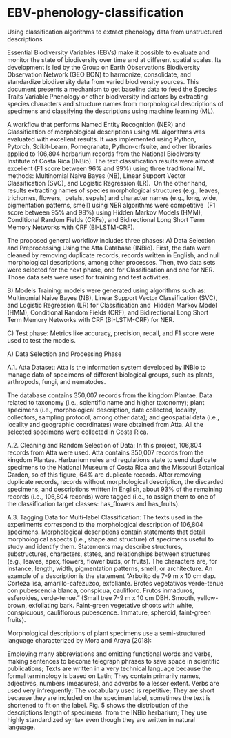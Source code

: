 # EBV-phenology-classification
Using classification algorithms to extract phenology data from unstructured descriptions

Essential Biodiversity Variables (EBVs) make it possible to evaluate and monitor the state of biodiversity over time and at different spatial scales. Its development is led by the Group on Earth Observations Biodiversity Observation Network (GEO BON) to harmonize, consolidate, and standardize biodiversity data from varied biodiversity sources. This document presents a mechanism to get baseline data to feed the Species Traits Variable Phenology or other biodiversity indicators by extracting species characters and structure names from morphological descriptions of specimens and classifying the descriptions using machine learning (ML).

A workflow that performs Named Entity Recognition (NER) and Classification of morphological descriptions using ML algorithms was evaluated with excellent results. It was implemented using Python, Pytorch, Scikit-Learn, Pomegranate, Python-crfsuite, and other libraries applied to 106,804 herbarium records from the National Biodiversity Institute of Costa Rica (INBio). The text classification results were almost excellent (F1 score between 96% and 99%) using three traditional ML methods: Multinomial Naive Bayes (NB), Linear Support Vector Classification (SVC), and Logistic Regression (LR).  On the other hand, results extracting names of species morphological structures (e.g., leaves, trichomes, flowers,  petals, sepals) and character names (e.g., long, wide, pigmentation patterns, smell) using NER algorithms were competitive  (F1 score between 95% and 98%) using Hidden Markov Models (HMM), Conditional Random Fields (CRFs), and Bidirectional Long Short Term Memory Networks with CRF (BI-LSTM-CRF).  

The proposed general workflow includes three phases: 
A) Data Selection and Preprocessing Using the Atta Database (INBio). First, the data were cleaned by removing duplicate records, records written in English, and null morphological descriptions, among other processes. Then, two data sets were selected for the next phase, one for Classification and one for NER. Those data sets were used for training and test activities. 

B) Models Training: models were generated using algorithms such as: Multinomial Naive Bayes (NB), Linear Support Vector Classification (SVC), and Logistic Regression (LR) for Classification and  Hidden Markov Model (HMM), Conditional Random Fields (CRF), and Bidirectional Long Short Term Memory Networks with CRF (BI-LSTM-CRF) for NER. 

C) Test phase: Metrics like accuracy, precision, recall, and F1 score were used to test the models. 


A) Data Selection and Processing Phase

A.1. Atta Dataset: Atta is the information system developed by INBio to manage data of specimens of different biological groups, such as plants, arthropods, fungi, and nematodes.

The database contains 350,007 records from the kingdom Plantae. Data related to taxonomy (i.e., scientific name and higher taxonomy); plant specimens (i.e., morphological description, date collected, locality, collectors, sampling protocol, among other data); and geospatial data (i.e., locality and geographic coordinates) were obtained from Atta. All the selected specimens were collected in Costa Rica.

A.2. Cleaning and Random Selection of Data: In this project, 106,804 records from Atta were used. Atta contains 350,007 records from the kingdom Plantae. Herbarium rules and regulations state to send duplicate specimens to the National Museum of Costa Rica and the Missouri Botanical Garden, so of this figure, 64% are duplicate records. After removing duplicate records, records without morphological description, the discarded specimens, and descriptions written in English, about 93% of the remaining records (i.e., 106,804 records) were tagged (i.e., to assign them to one of the classification target classes: has_flowers and has_fruits). 

A.3. Tagging Data for Multi-label Classification: The texts used in the experiments correspond to the morphological description of 106,804 specimens. Morphological descriptions contain statements that detail morphological aspects (i.e., shape and structure) of specimens useful to study and identify them. Statements may describe structures, substructures, characters, states, and relationships between structures (e.g., leaves, apex, flowers, flower buds, or fruits). The characters are, for instance, length, width, pigmentation patterns, smell, or architecture. An example of a description is the statement “Arbolito de 7-9 m x 10 cm dap. Corteza lisa, amarillo-cafezuzco, exfoliante. Brotes vegetativos verde-tenue con pubescencia blanca, conspicua, caulifloro. Frutos inmaduros, esferoides, verde-tenue.” (Small tree 7-9 m x 10 cm DBH. Smooth, yellow-brown, exfoliating bark. Faint-green vegetative shoots with white, conspicuous, cauliflorous pubescence. Immature, spheroid, faint-green fruits).

Morphological descriptions of plant specimens use a semi-structured language characterized by Mora and Araya (2018):

Employing many abbreviations and omitting functional words and verbs, making sentences to become telegraph phrases to save space in scientific publications;
Texts are written in a very technical language because the formal terminology is based on Latin;
They contain primarily names, adjectives, numbers (measures), and adverbs to a lesser extent. Verbs are used very infrequently;
The vocabulary used is repetitive;
They are short because they are included on the specimen label, sometimes the text is shortened to fit on the label. Fig. 5 shows the distribution of the descriptions length of specimens  from the INBio herbarium;
They use highly standardized syntax even though they are written in natural language.


